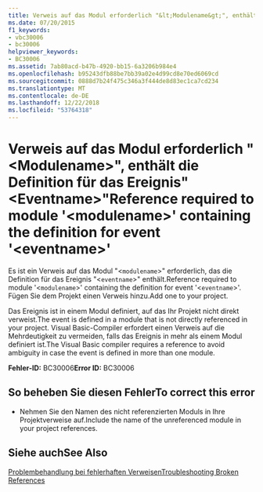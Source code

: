 ```yaml
---
title: Verweis auf das Modul erforderlich "&lt;Modulename&gt;", enthält die Definition für das Ereignis"&lt;Eventname&gt;"
ms.date: 07/20/2015
f1_keywords:
- vbc30006
- bc30006
helpviewer_keywords:
- BC30006
ms.assetid: 7ab80acd-b47b-4920-bb15-6a3206b984e4
ms.openlocfilehash: b95243dfb88be7bb39a02e4d99cd8e70ed6069cd
ms.sourcegitcommit: 0888d7b24f475c346a3f444de8d83ec1ca7cd234
ms.translationtype: MT
ms.contentlocale: de-DE
ms.lasthandoff: 12/22/2018
ms.locfileid: "53764318"
---
```

# <a name="reference-required-to-module-ltmodulenamegt-containing-the-definition-for-event-lteventnamegt"></a><span data-ttu-id="cedd9-102">Verweis auf das Modul erforderlich "&lt;Modulename&gt;", enthält die Definition für das Ereignis"&lt;Eventname&gt;"</span><span class="sxs-lookup"><span data-stu-id="cedd9-102">Reference required to module '&lt;modulename&gt;' containing the definition for event '&lt;eventname&gt;'</span></span>
<span data-ttu-id="cedd9-103">Es ist ein Verweis auf das Modul "<`modulename`>" erforderlich, das die Definition für das Ereignis "<`eventname`>" enthält.</span><span class="sxs-lookup"><span data-stu-id="cedd9-103">Reference required to module '<`modulename`>' containing the definition for event '<`eventname`>'.</span></span> <span data-ttu-id="cedd9-104">Fügen Sie dem Projekt einen Verweis hinzu.</span><span class="sxs-lookup"><span data-stu-id="cedd9-104">Add one to your project.</span></span>  
  
 <span data-ttu-id="cedd9-105">Das Ereignis ist in einem Modul definiert, auf das Ihr Projekt nicht direkt verweist.</span><span class="sxs-lookup"><span data-stu-id="cedd9-105">The event is defined in a module that is not directly referenced in your project.</span></span> <span data-ttu-id="cedd9-106">Visual Basic-Compiler erfordert einen Verweis auf die Mehrdeutigkeit zu vermeiden, falls das Ereignis in mehr als einem Modul definiert ist.</span><span class="sxs-lookup"><span data-stu-id="cedd9-106">The Visual Basic compiler requires a reference to avoid ambiguity in case the event is defined in more than one module.</span></span>  
  
 <span data-ttu-id="cedd9-107">**Fehler-ID:** BC30006</span><span class="sxs-lookup"><span data-stu-id="cedd9-107">**Error ID:** BC30006</span></span>  
  
## <a name="to-correct-this-error"></a><span data-ttu-id="cedd9-108">So beheben Sie diesen Fehler</span><span class="sxs-lookup"><span data-stu-id="cedd9-108">To correct this error</span></span>  
  
-   <span data-ttu-id="cedd9-109">Nehmen Sie den Namen des nicht referenzierten Moduls in Ihre Projektverweise auf.</span><span class="sxs-lookup"><span data-stu-id="cedd9-109">Include the name of the unreferenced module in your project references.</span></span>  
  
## <a name="see-also"></a><span data-ttu-id="cedd9-110">Siehe auch</span><span class="sxs-lookup"><span data-stu-id="cedd9-110">See Also</span></span>  
 [<span data-ttu-id="cedd9-111">Problembehandlung bei fehlerhaften Verweisen</span><span class="sxs-lookup"><span data-stu-id="cedd9-111">Troubleshooting Broken References</span></span>](/visualstudio/ide/troubleshooting-broken-references)
